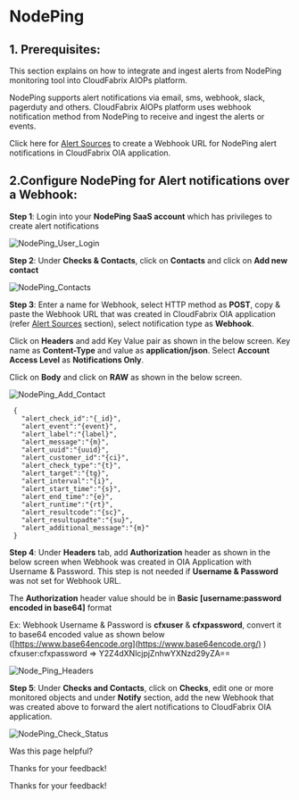  



# NodePing

## **1\. Prerequisites:**

This section explains on how to integrate and ingest alerts from NodePing monitoring tool into CloudFabrix AIOPs platform.

NodePing supports alert notifications via email, sms, webhook, slack, pagerduty and others. CloudFabrix AIOPs platform uses webhook notification method from NodePing to receive and ingest the alerts or events.

Click here for [Alert Sources](https://oiadocs.cloudfabrix.io/features-guide/alert-watch/alert-sources)
 to create a Webhook URL for NodePing alert notifications in CloudFabrix OIA application.

## **2.Configure NodePing for Alert notifications over a Webhook:**

**Step 1**: Login into your **NodePing SaaS account** which has privileges to create alert notifications

![NodePing_User_Login](https://bot-docs.cloudfabrix.io/images/rda_integrations/nodeping/userlogin.png)

**Step 2**: Under **Checks & Contacts**, click on **Contacts** and click on **Add new contact**

![NodePing_Contacts](https://bot-docs.cloudfabrix.io/images/rda_integrations/nodeping/contacts.png)

**Step 3**: Enter a name for Webhook, select HTTP method as **POST**, copy & paste the Webhook URL that was created in CloudFabrix OIA application (refer [Alert Sources](https://oiadocs.cloudfabrix.io/features-guide/alert-watch/alert-sources)
 section), select notification type as **Webhook**.

Click on **Headers** and add Key Value pair as shown in the below screen. Key name as **Content-Type** and value as **application/json**. Select **Account Access Level** as **Notifications Only**.

Click on **Body** and click on **RAW** as shown in the below screen.

![NodePing_Add_Contact](https://bot-docs.cloudfabrix.io/images/rda_integrations/nodeping/addacontact.png)
```
 { 
   "alert_check_id":"{_id}", 
   "alert_event":"{event}", 
   "alert_label":"{label}", 
   "alert_message":"{m}", 
   "alert_uuid":"{uuid}", 
   "alert_customer_id":"{ci}", 
   "alert_check_type":"{t}", 
   "alert_target":"{tg}", 
   "alert_interval":"{i}", 
   "alert_start_time":"{s}", 
   "alert_end_time":"{e}", 
   "alert_runtime":"{rt}", 
   "alert_resultcode":"{sc}", 
   "alert_resultupadte":"{su}", 
   "alert_additional_message":"{m}" 
 }

```

**Step 4**: Under **Headers** tab, add **Authorization** header as shown in the below screen when Webhook was created in OIA Application with Username & Password. This step is not needed if **Username & Password** was not set for Webhook URL.

The **Authorization** header value should be in **Basic \[username:password encoded in base64\]** format

Ex: Webhook Username & Password is **cfxuser** & **cfxpassword**, convert it to base64 encoded value as shown below ([https://www.base64encode.org](https://www.base64encode.org/)
) cfxuser:cfxpassword => Y2Z4dXNlcjpjZnhwYXNzd29yZA==

![Node_Ping_Headers](https://bot-docs.cloudfabrix.io/images/rda_integrations/nodeping/headers.png)

**Step 5**: Under **Checks and Contacts**, click on **Checks**, edit one or more monitored objects and under **Notify** section, add the new Webhook that was created above to forward the alert notifications to CloudFabrix OIA application.

![NodePing_Check_Status](https://bot-docs.cloudfabrix.io/images/rda_integrations/nodeping/checkstatus.png)

Was this page helpful?

Thanks for your feedback!

Thanks for your feedback!
